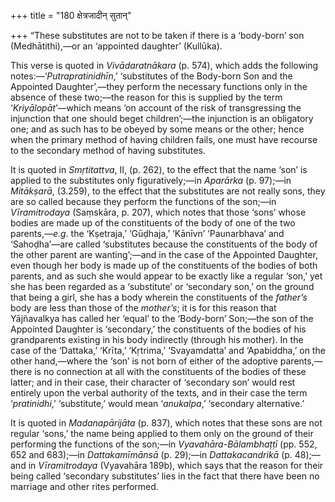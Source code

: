 +++
title = "180 क्षेत्रजादीन् सुतान्"

+++
“These substitutes are not to be taken if there is a ‘body-born’ son
(Medhātithi),—or an ‘appointed daughter’ (Kullūka).

This verse is quoted in *Vivādaratnākara* (p. 574), which adds the
following notes:—‘*Putrapratinidhīn*,’ ‘substitutes of the Body-born Son
and the Appointed Daughter’,—they perform the necessary functions only
in the absence of these two;—the reason for this is supplied by the term
‘*Kriyālopāt*’—which means ‘on account of the risk of transgressing the
injunction that one should beget children’;—the injunction is an
obligatory one; and as such has to be obeyed by some means or the other;
hence when the primary method of having children fails, one must have
recourse to the secondary method of having substitutes.

It is quoted in *Smṛtitattva*, II, (p. 262), to the effect that the name
‘son’ is applied to the substitutes only figuratively;—in *Aparārka* (p.
97);—in *Mitākṣarā*, (3.259), to the effect that the substitutes are not
really sons, they are so called because they perform the functions of
the son;—in *Vīramitrodaya* (Saṃskāra, p. 207), which notes that those
‘sons’ whose bodies are made up of the constituents of the body of one
of the two parents,—*e.g*. the ‘Kṣetraja,’ ‘Gūḍhaja,’ ‘Kānīvn’
‘Paunarbhava’ and ‘Sahoḍha’—are called ‘substitutes because the
constituents of the body of the other parent are wanting’;—and in the
case of the Appointed Daughter, even though her body is made up of the
constituents of the bodies of both parents, and as such she would appear
to be exactly like a regular ‘son,’ yet she has been regarded as a
‘substitute’ or ‘secondary son,’ on the ground that being a girl, she
has a body wherein the constituents of the *father’s* body are less than
those of the *mother’s*; it is for this reason that Yājñavalkya has
called her ‘equal’ to the ‘Body-born’ Son;—the son of the Appointed
Daughter is ‘secondary,’ the constituents of the bodies of his
grandparents existing in his body indirectly (through his mother). In
the case of the ‘Dattaka,’ ‘Krīta,’ ‘Kṛtrima,’ ‘Svayamdatta’ and
‘Apabiddha,’ on the other hand,—where the ‘son’ is not born of either of
the adoptive parents,—there is no connection at all with the
constituents of the bodies of these latter; and in their case, their
character of ‘secondary son’ would rest entirely upon the verbal
authority of the texts, and in their case the term ‘*pratinidhi*,’
‘substitute,’ would mean ‘*anukalpa*,’ ‘secondary alternative.’

It is quoted in *Madanapārijāta* (p. 837), which notes that these sons
are not regular ‘sons,’ the name being applied to them only on the
ground of their performing the functions of the son;—in
*Vyavahāra-Bālambhaṭṭī* (pp. 552, 652 and 683);—in *Dattakamīmānsā* (p.
29);—in *Dattakacandrikā* (p. 48);—and in *Vīramitrodaya* (Vyavahāra
189b), which says that the reason for their being called ‘secondary
substitutes’ lies in the fact that there have been no marriage and other
rites performed.



